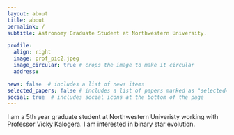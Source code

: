 ```yaml
---
layout: about
title: about
permalink: /
subtitle: Astronomy Graduate Student at Northwestern University.

profile:
  align: right
  image: prof_pic2.jpeg
  image_circular: true # crops the image to make it circular
  address:    

news: false  # includes a list of news items
selected_papers: false # includes a list of papers marked as "selected={true}"
social: true  # includes social icons at the bottom of the page
---
```


I am a 5th year graduate student at Northwestern Univeristy working with Professor Vicky Kalogera. I am interested in binary star evolution.

